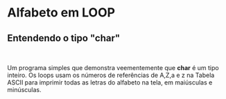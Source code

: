 # Alfabeto em LOOP
## Entendendo o tipo "char"
&nbsp;

Um programa simples que demonstra veementemente que **char** é um tipo inteiro. Os loops usam os números de referências de A,Z,a e z na Tabela ASCII para imprimir todas as letras do alfabeto na tela, em maiúsculas e minúsculas.